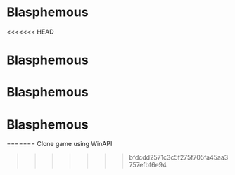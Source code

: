 # Blasphemous
<<<<<<< HEAD
# Blasphemous
# Blasphemous
# Blasphemous
=======
Clone game using WinAPI
>>>>>>> bfdcdd2571c3c5f275f705fa45aa3757efbf6e94
